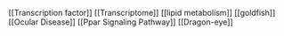 [[Transcription factor]]
[[Transcriptome]]
[[lipid metabolism]]
[[goldfish]]
[[Ocular Disease]]
[[Ppar Signaling Pathway]]
[[Dragon-eye]]
